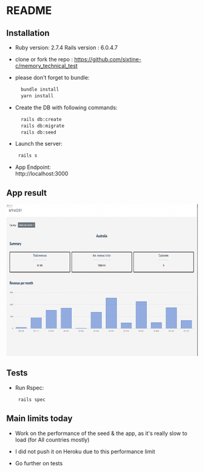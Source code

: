 # README


## Installation

* Ruby version: 2.7.4 Rails version : 6.0.4.7

* clone or fork the repo : https://github.com/sixtine-c/memory_technical_test

* please don't forget to bundle:

  ```bash
    bundle install
    yarn install
  ```

* Create the DB with following commands:
  ```bash
    rails db:create
    rails db:migrate
    rails db:seed
  ```

* Launch the server:
   ```bash
    rails s
  ```
*  App Endpoint: \
  http://localhost:3000

## App result
<img src="/app/assets/images/screenshot-app.png" height="400" />

## Tests
* Run Rspec:
   ```bash
    rails spec
  ```

## Main limits today

* Work on the performance of the seed & the app, as it's really slow to load (for All countries mostly)

* I did not push it on Heroku due to this performance limit

* Go further on tests
